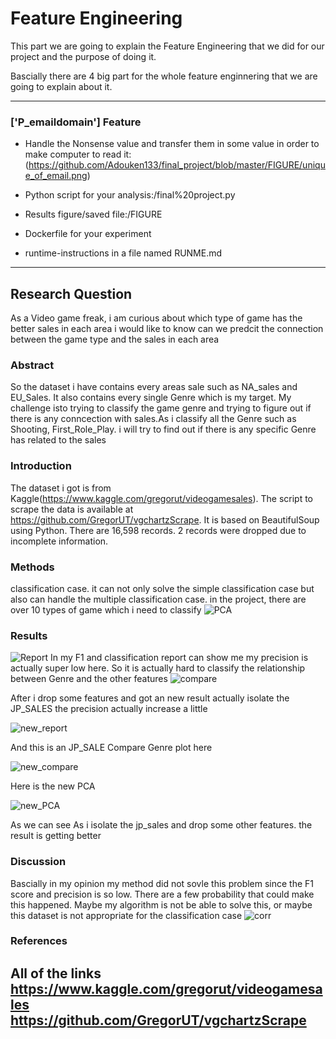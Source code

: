 # Feature Engineering 
  This part we are going to explain the Feature Engineering that we did for our project and the purpose of doing it.
  
Bascially there are 4 big part for the whole feature enginnering that we are going to explain about it.
  

-----

### ['P_emaildomain'] Feature 
- Handle the Nonsense value and transfer them in some value in order to make computer to read it:(https://github.com/Adouken133/final_project/blob/master/FIGURE/unique_of_email.png)

- Python script for your analysis:/final%20project.py
- Results figure/saved file:/FIGURE
- Dockerfile for your experiment
- runtime-instructions in a file named RUNME.md

-----

## Research Question

As a Video game freak, i am curious about which type of game has the better sales in each area
i would like to know can we predcit the connection between the game type and the sales in each area

### Abstract

So the dataset i have contains every areas sale such as NA_sales
and EU_Sales. It also contains every single Genre which is my
target. My challenge isto trying to classify the game genre and 
trying to figure out if there is any conncection with sales.As i classify all the Genre such as Shooting, First_Role_Play. 
i will try to find out if there is any specific Genre has related to the sales


### Introduction

The dataset i got is from Kaggle(https://www.kaggle.com/gregorut/videogamesales).
The script to scrape the data is available at https://github.com/GregorUT/vgchartzScrape. 
It is based on BeautifulSoup using Python. There are 16,598 records. 2 records were dropped due to incomplete information.

### Methods

classification case.
it can not only solve the simple classification case but also can handle the multiple classification case.
in the project, there are over 10 types of game which i need to classify
![PCA](https://github.com/Adouken133/final_project/blob/master/FIGURE/PCA.png)



### Results
![Report](https://github.com/Adouken133/final_project/blob/master/FIGURE/Report.png)
In my F1 and classification report can show me my precision is actually super low here. So it is actually hard to classify the relationship between Genre and the other features
![compare](https://github.com/Adouken133/final_project/blob/master/FIGURE/Comparsion_image.png)

After i drop some features and got an new result actually isolate the JP_SALES the precision actually increase a little 

![new_report](https://github.com/Adouken133/final_project/blob/master/FIGURE/new_report.png) 

And this is an JP_SALE Compare Genre plot here 

![new_compare](https://github.com/Adouken133/final_project/blob/master/FIGURE/NEW_COMPARE.png)

Here is the new PCA 

![new_PCA](https://github.com/Adouken133/final_project/blob/master/FIGURE/PCA_AFTER_NEW_EXPLOATION.png)

As we can see As i isolate the jp_sales and drop some other features. the result is getting better 




### Discussion
Bascially in my opinion my method did not sovle this problem since the F1 score and precision is so low. There are a few probability that could make this happened. Maybe my algorithm is not be able to solve this, or maybe this dataset is not appropriate for the classification case
![corr](https://github.com/Adouken133/final_project/blob/master/FIGURE/corr.png)

### References
All of the links
https://www.kaggle.com/gregorut/videogamesales
https://github.com/GregorUT/vgchartzScrape
-------
